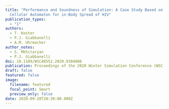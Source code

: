 ```yaml
---
title: "Performance and Soundness of Simulation: A Case Study Based on a
  Cellular Automaton for in-Body Spread of HIV"
publication_types:
  - "1"
authors:
  - T. Koster
  - P.J. Giabbanelli
  - A.M. Uhrmacher
author_notes:
  - S. Mkhitaryan
  - P.J. Giabbanelli
doi: 10.1109/WSC48552.2020.9384086
publication: Proceedings of the 2020 Winter Simulation Conference (WSC), 2281-2292. IEEE/ACM
draft: false
featured: false
image:
  filename: featured
  focal_point: Smart
  preview_only: false
date: 2020-09-28T20:39:00.000Z
---
```

